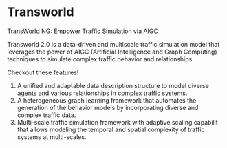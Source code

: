 
# Transworld

TransWorld NG: Empower Traffic Simulation via AIGC

Transworld 2.0 is a data-driven and multiscale traffic simulation model that leverages the power of AIGC (Artificial Intelligence and Graph Computing) techniques to simulate complex traffic behavior and relationships.

Checkout these features!

1. A unified and adaptable data description structure to model diverse agents and various relationships in complex traffic systems.
2. A heterogeneous graph learning framework that automates the generation of the behavior models by incorporating diverse and complex traffic data. 
3. Multi-scale traffic simulation framework with adaptive scaling capabilit that allows modeling the temporal and spatial complexity of traffic systems at multi-scales. 
